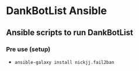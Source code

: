 # DankBotList Ansible
**Ansible scripts to run DankBotList**
---

### Pre use (setup)
- `ansible-galaxy install nickjj.fail2ban`